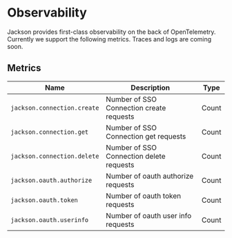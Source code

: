 # Observability

Jackson provides first-class observability on the back of OpenTelemetry. Currently we support the following metrics. Traces and logs are coming soon.

## Metrics

| Name                        | Description                              | Type  |
| --------------------------- | ---------------------------------------- | ----- |
| `jackson.connection.create` | Number of SSO Connection create requests | Count |
| `jackson.connection.get`    | Number of SSO Connection get requests    | Count |
| `jackson.connection.delete` | Number of SSO Connection delete requests | Count |
| `jackson.oauth.authorize`   | Number of oauth authorize requests       | Count |
| `jackson.oauth.token`       | Number of oauth token requests           | Count |
| `jackson.oauth.userinfo`    | Number of oauth user info requests       | Count |
